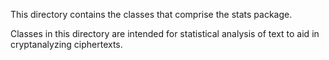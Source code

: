 This directory contains the classes that comprise the stats package.

Classes in this directory are intended for statistical analysis of
text to aid in cryptanalyzing ciphertexts.